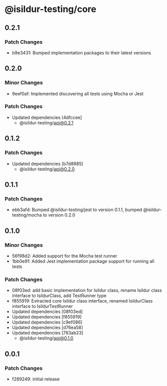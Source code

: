 # @isildur-testing/core

## 0.2.1

### Patch Changes

- b9e3431: Bumped implementation packages to their latest versions

## 0.2.0

### Minor Changes

- 9eef0af: Implemented discovering all tests using Mocha or Jest

### Patch Changes

- Updated dependencies [4dfccee]
  - @isildur-testing/api@0.2.1

## 0.1.2

### Patch Changes

- Updated dependencies [b7d8985]
  - @isildur-testing/api@0.2.0

## 0.1.1

### Patch Changes

- ebb3afd: Bumped @isildur-testing/jest to version 0.1.1, bumped @isildur-testing/mocha to version 0.2.0

## 0.1.0

### Minor Changes

- 56f98d2: Added support for the Mocha test runner
- 1bb0e91: Added Jest implementation package support for running all tests

### Patch Changes

- 08f03ed: add basic implementation for Isildur class, rename Isildur class interface to IsildurClass, add TestRunner type
- f855919: Extracted core Isildur class interface, renamed IsildurClass interface to IsildurTestRunner
- Updated dependencies [08f03ed]
- Updated dependencies [f855919]
- Updated dependencies [c9ef086]
- Updated dependencies [d76ea58]
- Updated dependencies [783ab23]
  - @isildur-testing/api@0.1.0

## 0.0.1

### Patch Changes

- f289249: initial release
